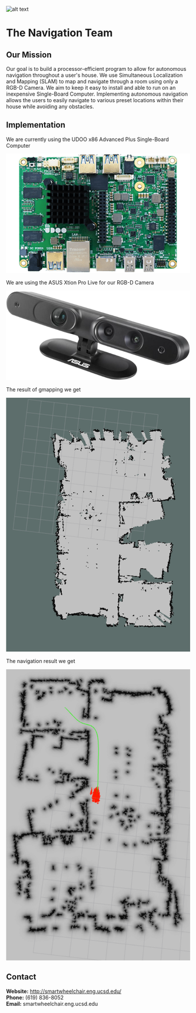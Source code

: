 ![alt text](https://github.com/SmartWheelchair/Systems/blob/master/Wheelchair%203D%20Part%20Images/UCSD_Wheelchair_Team_Logo.png "Logo")

# The Navigation Team

## Our Mission
  
  Our goal is to build a processor-efficient program to allow for autonomous navigation throughout a user's house. We use Simultaneous Localization and Mapping (SLAM) to map and navigate through a room using only a RGB-D Camera. We aim to keep it easy to install and able to run on an inexpensive Single-Board Computer. Implementing autonomous navigation allows the users to easily navigate to various preset locations within their house while avoiding any obstacles.
  
## Implementation
  
  We are currently using the UDOO x86 Advanced Plus Single-Board Computer 
  
  <img src="https://github.com/SmartWheelchair/wheelchair_navigation/blob/master/Images/x86_advplus_f.png" width="500">

  We are using the ASUS Xtion Pro Live for our RGB-D Camera

  <img src="https://github.com/SmartWheelchair/wheelchair_navigation/blob/master/Images/ASUS_xtion.png" width="500"> 
  
  The result of gmapping we get 
  
  <img src="https://github.com/SmartWheelchair/wheelchair_navigation/blob/master/Images/gmapping.png" width="500">
  
  The navigation result we get

  <img src="https://github.com/SmartWheelchair/wheelchair_navigation/blob/master/Images/path_planning.png" width="500">
  
## Contact
**Website:** http://smartwheelchair.eng.ucsd.edu/  
**Phone:** (619) 836-8052  
**Email:** smartwheelchair.eng.ucsd.edu  
